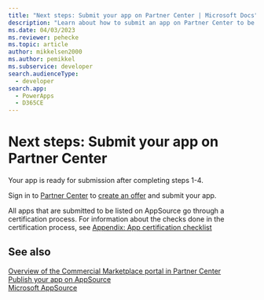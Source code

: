 ```yaml
---
title: "Next steps: Submit your app on Partner Center | Microsoft Docs" # Intent and product brand in a unique string of 43-59 chars including spaces
description: "Learn about how to submit an app on Partner Center to be listed on AppSource." # 115-145 characters including spaces. This abstract displays in the search result.
ms.date: 04/03/2023
ms.reviewer: pehecke
ms.topic: article
author: mikkelsen2000
ms.author: pemikkel
ms.subservice: developer
search.audienceType: 
  - developer
search.app: 
  - PowerApps
  - D365CE
---
```

# Next steps: Submit your app on Partner Center

Your app is ready for submission after completing steps 1-4.

Sign in to [Partner Center](https://partner.microsoft.com/dashboard/account/v3/enrollment/introduction/azureisv) to [create an offer](/azure/marketplace/dynamics-365-customer-engage-offer-setup) and submit your app.

All apps that are submitted to be listed on AppSource go through a certification process. For information about the checks done in the certification process, see [Appendix: App certification checklist](appendix-app-certification-checklist.md)

## See also

[Overview of the Commercial Marketplace portal in Partner Center](/azure/marketplace/partner-center-portal/commercial-marketplace-overview)<br />
[Publish your app on AppSource](publish-app.md)<br />
[Microsoft AppSource](https://appsource.microsoft.com)